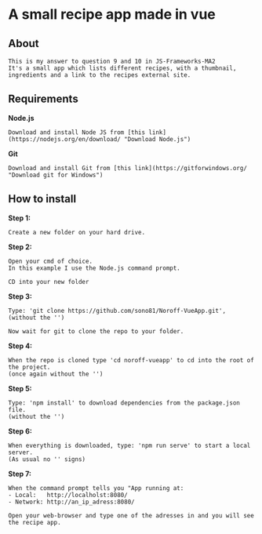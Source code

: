 # A small recipe app made in vue

## About
```
This is my answer to question 9 and 10 in JS-Frameworks-MA2
It's a small app which lists different recipes, with a thumbnail, ingredients and a link to the recipes external site.
```

## Requirements

**Node.js**
```
Download and install Node JS from [this link](https://nodejs.org/en/download/ "Download Node.js")
```

**Git**
```
Download and install Git from [this link](https://gitforwindows.org/ "Download git for Windows")
```

## How to install

**Step 1:**
```
Create a new folder on your hard drive.
```

**Step 2:**
```
Open your cmd of choice.
In this example I use the Node.js command prompt.

CD into your new folder
```

**Step 3:**
```
Type: 'git clone https://github.com/sono81/Noroff-VueApp.git',
(without the '')

Now wait for git to clone the repo to your folder.
```

**Step 4:**
```
When the repo is cloned type 'cd noroff-vueapp' to cd into the root of the project.
(once again without the '')
```

**Step 5:**
```
Type: 'npm install' to download dependencies from the package.json file.
(without the '')
```

**Step 6:**
```
When everything is downloaded, type: 'npm run serve' to start a local server.
(As usual no '' signs)
```

**Step 7:**
```
When the command prompt tells you "App running at:
- Local:   http://localholst:8080/
- Network: http://an_ip_adress:8080/

Open your web-browser and type one of the adresses in and you will see the recipe app.
```
